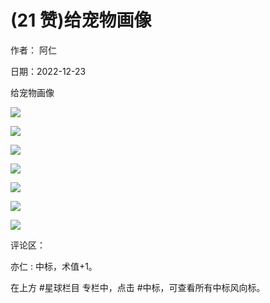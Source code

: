 
# (21 赞)给宠物画像

作者：  阿仁

日期：2022-12-23

给宠物画像

![](img/chongwu_1602.png)

 

 

![](img/chongwu_1607.png)

 

 

![](img/chongwu_1612.png)

 

 

![](img/chongwu_1617.png)

 

 

![](img/chongwu_1622.png)

 

 

![](img/chongwu_1627.png)

 

 

![](img/chongwu_1632.png)

评论区：

亦仁 : 中标，术值+1。

在上方 #星球栏目  专栏中，点击 #中标，可查看所有中标风向标。
